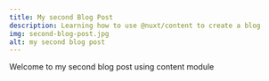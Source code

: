 ```yaml
---
title: My second Blog Post
description: Learning how to use @nuxt/content to create a blog
img: second-blog-post.jpg
alt: my second blog post
---
```

Welcome to my second blog post using content module